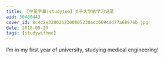 ```yaml
---
title: 【中英字幕|studytee】关于大学的学习记录
aid: 30480443
cover_id: 8c4c2e3280262300005230acc6694dd77a68976b.jpg
date: 2018-09-29
tags: [studywithme]
---
```

I’m in my first year of university, studying medical engineering!